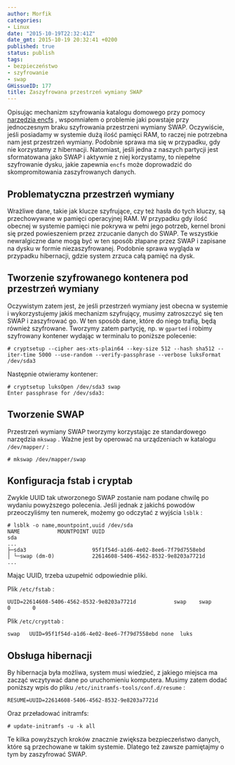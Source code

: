 ```yaml
---
author: Morfik
categories:
- Linux
date: "2015-10-19T22:32:41Z"
date_gmt: 2015-10-19 20:32:41 +0200
published: true
status: publish
tags:
- bezpieczeństwo
- szyfrowanie
- swap
GHissueID: 177
title: Zaszyfrowana przestrzeń wymiany SWAP
---
```


Opisując mechanizm szyfrowania katalogu domowego przy pomocy [narzędzia
encfs](/post/szyfrowanie-katalogu-home-przy-pomocy-encfs/) , wspomniałem o
problemie jaki powstaje przy jednoczesnym braku szyfrowania przestrzeni wymiany SWAP. Oczywiście,
jeśli posiadamy w systemie dużą ilość pamięci RAM, to raczej nie potrzebna nam jest przestrzeń
wymiany. Podobnie sprawa ma się w przypadku, gdy nie korzystamy z hibernacji. Natomiast, jeśli jedna
z naszych partycji jest sformatowana jako SWAP i aktywnie z niej korzystamy, to niepełne szyfrowanie
dysku, jakie zapewnia `encfs` może doprowadzić do skompromitowania zaszyfrowanych danych.

<!--more-->
## Problematyczna przestrzeń wymiany

Wrażliwe dane, takie jak klucze szyfrujące, czy też hasła do tych kluczy, są przechowywane w pamięci
operacyjnej RAM. W przypadku gdy ilość obecnej w systemie pamięci nie pokrywa w pełni jego potrzeb,
kernel broni się przed powieszeniem przez zrzucanie danych do SWAP. Te wszystkie newralgiczne dane
mogą być w ten sposób złapane przez SWAP i zapisane na dysku w formie niezaszyfrowanej. Podobnie
sprawa wygląda w przypadku hibernacji, gdzie system zrzuca całą pamięć na dysk.

## Tworzenie szyfrowanego kontenera pod przestrzeń wymiany

Oczywistym zatem jest, że jeśli przestrzeń wymiany jest obecna w systemie i wykorzystujemy jakiś
mechanizm szyfrujący, musimy zatroszczyć się ten SWAP i zaszyfrować go. W ten sposób dane, które do
niego trafią, będą również szyfrowane. Tworzymy zatem partycję, np. w `gparted` i robimy szyfrowany
kontener wydając w terminalu to poniższe
    polecenie:

    # cryptsetup --cipher aes-xts-plain64 --key-size 512 --hash sha512 --iter-time 5000 --use-random --verify-passphrase --verbose luksFormat /dev/sda3

Następnie otwieramy kontener:

    # cryptsetup luksOpen /dev/sda3 swap
    Enter passphrase for /dev/sda3:

## Tworzenie SWAP

Przestrzeń wymiany SWAP tworzymy korzystając ze standardowego narzędzia `mkswap` . Ważne jest by
operować na urządzeniach w katalogu `/dev/mapper/` :

    # mkswap /dev/mapper/swap

## Konfiguracja fstab i cryptab

Zwykle UUID tak utworzonego SWAP zostanie nam podane chwilę po wydaniu powyższego polecenia. Jeśli
jednak z jakichś powodów przeoczyliśmy ten numerek, możemy go odczytać z wyjścia `lsblk` :

    # lsblk -o name,mountpoint,uuid /dev/sda
    NAME            MOUNTPOINT UUID
    sda
    ...
    ├─sda3                     95f1f54d-a1d6-4e02-8ee6-7f79d7558ebd
    │ └─swap (dm-0)            22614608-5406-4562-8532-9e8203a7721d
    ...

Mając UUID, trzeba uzupełnić odpowiednie pliki.

Plik `/etc/fstab` :

    UUID=22614608-5406-4562-8532-9e8203a7721d            swap    swap              0       0

Plik `/etc/crypttab` :

    swap   UUID=95f1f54d-a1d6-4e02-8ee6-7f79d7558ebd none  luks

## Obsługa hibernacji

By hibernacja była możliwa, system musi wiedzieć, z jakiego miejsca ma zacząć wczytywać dane po
uruchomieniu komputera. Musimy zatem dodać poniższy wpis do pliku
`/etc/initramfs-tools/conf.d/resume` :

    RESUME=UUID=22614608-5406-4562-8532-9e8203a7721d

Oraz przeładować initramfs:

    # update-initramfs -u -k all

Te kilka powyższych kroków znacznie zwiększa bezpieczeństwo danych, które są przechowane w takim
systemie. Dlatego też zawsze pamiętajmy o tym by zaszyfrować SWAP.

